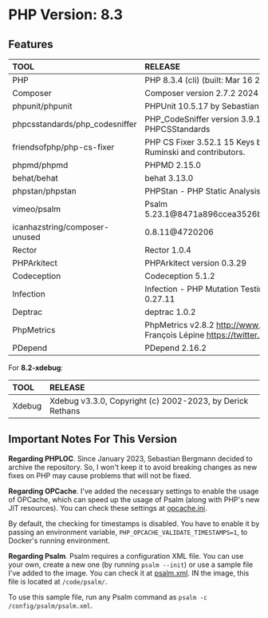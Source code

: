 # PHP Version: 8.3

## Features

|TOOL|RELEASE|
|:---|:------|
|PHP|PHP 8.3.4 (cli) (built: Mar 16 2024 00:35:14) (NTS)|
|Composer|Composer version 2.7.2 2024-03-11 17:12:18|
|phpunit/phpunit|PHPUnit 10.5.17 by Sebastian Bergmann and contributors.|
|phpcsstandards/php_codesniffer|PHP_CodeSniffer version 3.9.1 (stable) by Squiz and PHPCSStandards|
|friendsofphp/php-cs-fixer|PHP CS Fixer 3.52.1 15 Keys by Fabien Potencier, Dariusz Ruminski and contributors.|
|phpmd/phpmd|PHPMD 2.15.0|
|behat/behat|behat 3.13.0|
|phpstan/phpstan|PHPStan - PHP Static Analysis Tool 1.10.66|
|vimeo/psalm|Psalm 5.23.1@8471a896ccea3526b26d082f4461eeea467f10a4|
|icanhazstring/composer-unused|0.8.11@4720206|
|Rector|Rector 1.0.4|
|PHPArkitect|PHPArkitect version 0.3.29|
|Codeception|Codeception 5.1.2|
|Infection|Infection - PHP Mutation Testing Framework version 0.27.11|
|Deptrac|deptrac 1.0.2|
|PhpMetrics|PhpMetrics v2.8.2 <http://www.phpmetrics.org> by Jean-François Lépine <https://twitter.com/Halleck45>|
|PDepend|PDepend 2.16.2|

For **8.2-xdebug**:

|TOOL|RELEASE|
|:---|:------|
|Xdebug|Xdebug v3.3.0, Copyright (c) 2002-2023, by Derick Rethans|

## Important Notes For This Version

**Regarding PHPLOC**. Since January 2023, Sebastian Bergmann decided to archive the repository. So, I won't keep it to
avoid breaking changes as new fixes on PHP may cause problems that will not be fixed.

**Regarding OPCache**. I've added the necessary settings to enable the usage of OPCache, which can speed up the usage of
Psalm (along with PHP's new JIT resources). You can check these settings at [opcache.ini](./opcache.ini).

By default, the checking for timestamps is disabled. You have to enable it by passing an environment variable,
`PHP_OPCACHE_VALIDATE_TIMESTAMPS=1`, to Docker's running environment.

**Regarding Psalm**. Psalm requires a configuration XML file. You can use your own, create a new one (by running `psalm
--init`) or use a sample file I've added to the image. You can check it at [psalm.xml](./psalm.xml). IN the image, this
file is located at `/code/psalm/`.

To use this sample file, run any Psalm command as `psalm -c /config/psalm/psalm.xml`.
